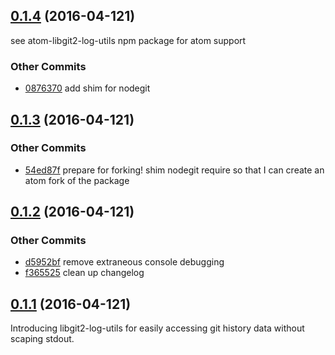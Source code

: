 ## [0.1.4](git+https://github.com/littlebee/libgit2-log-utils.git/compare/0.1.3...0.1.4) (2016-04-121)
see atom-libgit2-log-utils npm package for atom support

### Other Commits
* [0876370](git+https://github.com/littlebee/libgit2-log-utils.git/commit/0876370e94797e5c7d0ec7b414dae909bcbd8cbe) add shim for nodegit

## [0.1.3](git+https://github.com/littlebee/libgit2-log-utils.git/compare/0.1.2...0.1.3) (2016-04-121)


### Other Commits
* [54ed87f](git+https://github.com/littlebee/libgit2-log-utils.git/commit/54ed87f79437f965fa5b4e0c040a765396ec5d8a) prepare for forking! shim nodegit require so that I can create an atom fork of the package

## [0.1.2](git+https://github.com/littlebee/libgit2-log-utils.git/compare/0.1.1...0.1.2) (2016-04-121)


### Other Commits
* [d5952bf](git+https://github.com/littlebee/libgit2-log-utils.git/commit/d5952bf8648b08dc2453561e4c39be5bed929075) remove extraneous console debugging
* [f365525](git+https://github.com/littlebee/libgit2-log-utils.git/commit/f36552519ba93602ecf33a900ccbee4b403500a6) clean up changelog

## [0.1.1](git+https://github.com/littlebee/libgit2-log-utils.git/compare/0.1.0...0.1.1) (2016-04-121)
Introducing libgit2-log-utils for easily accessing git history data without scaping stdout.
